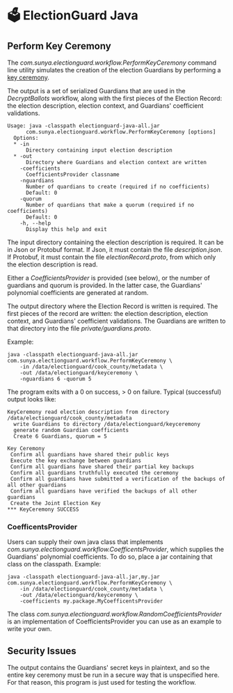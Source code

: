 # 🗳 ElectionGuard Java 

## Perform Key Ceremony

The _com.sunya.electionguard.workflow.PerformKeyCeremony_ command line utility simulates
the creation of the election Guardians by performing a 
[key ceremony](https://www.electionguard.vote/spec/0.95.0/4_Key_generation/). 

The output is a set of serialized Guardians that are used in the _DecryptBallots_ workflow, along with the first
pieces of the Election Record: the election description, election context, and Guardians' coefficient validations.

````
Usage: java -classpath electionguard-java-all.jar 
      com.sunya.electionguard.workflow.PerformKeyCeremony [options]
  Options:
  * -in
      Directory containing input election description
  * -out
      Directory where Guardians and election context are written
    -coefficients
      CoefficientsProvider classname
    -nguardians
      Number of quardians to create (required if no coefficients)
      Default: 0
    -quorum
      Number of quardians that make a quorum (required if no coefficients)
      Default: 0
    -h, --help
      Display this help and exit
````

The input directory containing the election description is required. It can be in Json or Protobuf format. 
If Json, it must contain the file _description.json_. If Protobuf, it must contain the file _electionRecord.proto_, from
which only the election description is read.

Either a _CoefficientsProvider_ is provided (see below), or the number of guardians and quorum is provided. 
In the latter case, the Guardians' polynomial coefficients are generated at random.

The output directory where the Election Record is written is required. The first pieces of the record are
written: the election description, election context, and Guardians' coefficient validations.
The Guardians are written to that directory into the file _private/guardians.proto_.

Example:

````
java -classpath electionguard-java-all.jar com.sunya.electionguard.workflow.PerformKeyCeremony \
    -in /data/electionguard/cook_county/metadata \
    -out /data/electionguard/keyceremony \
    -nguardians 6 -quorum 5
````

The program exits with a 0 on success, > 0 on failure.
Typical (successful) output looks like:

````
KeyCeremony read election description from directory /data/electionguard/cook_county/metadata
  write Guardians to directory /data/electionguard/keyceremony
  generate random Guardian coefficients
  Create 6 Guardians, quorum = 5

Key Ceremony
 Confirm all guardians have shared their public keys
 Execute the key exchange between guardians
 Confirm all guardians have shared their partial key backups
 Confirm all guardians truthfully executed the ceremony
 Confirm all guardians have submitted a verification of the backups of all other guardians
 Confirm all guardians have verified the backups of all other guardians
 Create the Joint Election Key
*** KeyCeremony SUCCESS
````

### CoefficentsProvider

Users can supply their own java class that implements _com.sunya.electionguard.workflow.CoefficentsProvider_,
which supplies the Guardians' polynomial coefficients. 
To do so, place a jar containing that class on the classpath. Example:

````
java -classpath electionguard-java-all.jar,my.jar com.sunya.electionguard.workflow.PerformKeyCeremony \
    -in /data/electionguard/cook_county/metadata \
    -out /data/electionguard/keyceremony \
    -coefficients my.package.MyCoefficentsProvider
````

The class _com.sunya.electionguard.workflow.RandomCoefficientsProvider_ is an implementation of CoefficientsProvider
you can use as an example to write your own.

## Security Issues

The output contains the Guardians' secret keys in plaintext, and so the entire key ceremony must be run in
a secure way that is unspecified here. For that reason, this program is just used for testing the workflow.

